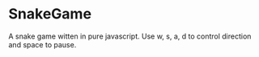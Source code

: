 # SnakeGame
A snake game witten in pure javascript. Use w, s, a, d to control direction and space to pause.
